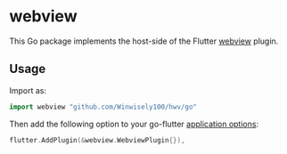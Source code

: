 # webview

This Go package implements the host-side of the Flutter [webview](https://github.com/Winwisely100/hwv) plugin.

## Usage

Import as:

```go
import webview "github.com/Winwisely100/hwv/go"
```

Then add the following option to your go-flutter [application options](https://github.com/go-flutter-desktop/go-flutter/wiki/Plugin-info):

```go
flutter.AddPlugin(&webview.WebviewPlugin{}),
```
